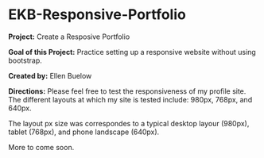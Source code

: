 # EKB-Responsive-Portfolio

**Project:** Create a Resposive Portfolio

**Goal of this Project:** Practice setting up a responsive website without using bootstrap.

**Created by:** Ellen Buelow

**Directions:** Please feel free to test the responsiveness of my profile site. The different layouts at which my site is tested include: 980px, 768px, and 640px.

The layout px size was correspondes to a typical desktop layour (980px), tablet (768px), and phone landscape (640px).

More to come soon.